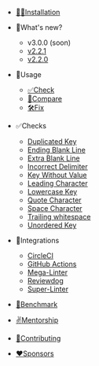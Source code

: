 * [👨‍💻Installation](installation.md)

* 🎉What's new?
	* v3.0.0 (soon)
	* [v2.2.1](whats_new/v221.md)
	* [v2.2.0](whats_new/v2_2_0.md)  

* 🚀Usage
	* [✅Check](usage/check.md)
	* [🤲Compare](usage/compare.md)
	* [🛠Fix](usage/fix.md)

* ✅Checks
	* [Duplicated Key](checks/duplicated_key.md)
	* [Ending Blank Line](checks/ending_blank_line.md)
	* [Extra Blank Line](checks/extra_blank_line.md)
	* [Incorrect Delimiter](checks/incorrect_delimiter.md)
	* [Key Without Value](checks/key_without_value.md)
	* [Leading Character](checks/leading_character.md)
	* [Lowercase Key](checks/lowercase_key.md)
	* [Quote Character](checks/quote_character.md)
	* [Space Character](checks/space_character.md)
	* [Trailing whitespace](checks/trailing_whitespace.md)
	* [Unordered Key](checks/unordered_key.md)

* 🔄Integrations
	* [CircleCI](integrations/circleci.md)
	* [GitHub Actions](integrations/github_actions.md)
	* [Mega-Linter](integrations/mega_linter.md)
	* [Reviewdog](integrations/reviewdog.md)
	* [Super-Linter](integrations/super_linter.md)

* [🚧Benchmark](benchmark.md)
* [✌️Mentorship](mentorship.md)
* [🤝Contributing](contributing.md)
* [❤️Sponsors](sponsors.md)
